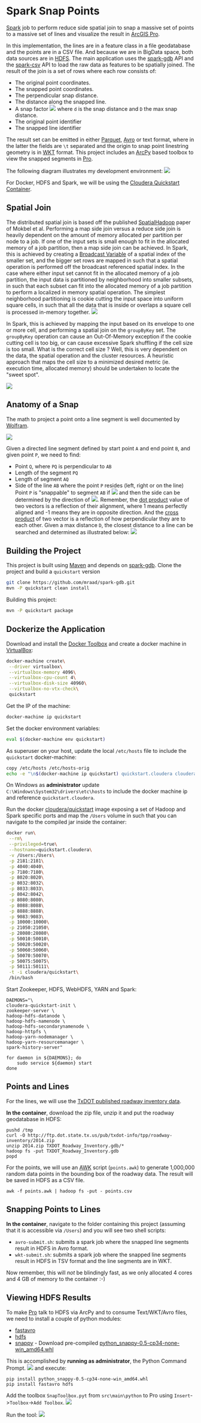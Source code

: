 # Spark Snap Points

[Spark](http://spark.apache.org/) job to perform reduce side spatial join to snap a massive set of points to a massive set of lines and visualize the result in [ArcGIS Pro](http://www.esri.com/en/software/arcgis-pro).

In this implementation, the lines are in a feature class in a file geodatabase and the points are in a CSV file. And because we are in BigData space, both data sources are in [HDFS](https://hadoop.apache.org/docs/r1.2.1/hdfs_design.html).
The main application uses the [spark-gdb](https://github.com/mraad/spark-gdb) API and the [spark-csv](https://github.com/databricks/spark-csv) API to load the raw data as features to be spatially joined.
The result of the join is a set of rows where each row consists of:
- The original point coordinates.
- The snapped point coordinates.
- The perpendicular snap distance.
- The distance along the snapped line.
- A snap factor ![](images/eqn1.png) where `d` is the snap distance and `D` the max snap distance. 
- The original point identifier
- The snapped line identifier

The result set can be emitted in either [Parquet](https://parquet.apache.org), [Avro](https://avro.apache.org) or text format, where in the latter the fields are `\t` separated and the origin to snap point linestring geometry is in [WKT](https://en.wikipedia.org/wiki/Well-known_text) format. This project includes an [ArcPy](http://help.arcgis.com/en/arcgisdesktop/10.0/help/index.html#//000v000000v7000000.htm) based toolbox to view the snapped segments in [Pro](http://www.esri.com/en/software/arcgis-pro).

The following diagram illustrates my development environment:
![](images/DevEnv.png)

For Docker, HDFS and Spark, we will be using the [Cloudera Quickstart Container](http://www.cloudera.com/documentation/enterprise/5-6-x/topics/quickstart_docker_container.html). 

## Spatial Join

The distributed spatial join is based off the published [SpatialHadoop](http://www-users.cs.umn.edu/~mokbel/papers/icde15a.pdf) paper of Mokbel et al.
Performing a map side join versus a reduce side join is heavily dependent on the amount of memory allocated per partition per node to a job. 
If one of the input sets is small enough to fit in the allocated memory of a job partition, then a map side join can be achieved.
In Spark, this is achieved by creating a [Broadcast Variable](http://spark.apache.org/docs/latest/programming-guide.html#shared-variables) of a spatial index of the smaller set, and the bigger set rows
are mapped in such that a spatial operation is performed off the broadcast referenced spatial index.
In the case where either input set cannot fit in the allocated memory of a job partition, the input data is partitioned by neighborhood into
smaller subsets, in such that each subset can fit into the allocated memory of a job partition to perform a localized in memory spatial operation.
The simplest neighborhood partitioning is cookie cutting the input space into uniform square cells, in such that all the data that is inside or overlaps a square cell is processed in-memory together.
![](images/Partition.png)

In Spark, this is achieved by mapping the input based on its envelope to one or more cell, and performing a spatial join on the `groupByKey` set.
The `groupByKey` operation can cause an Out-Of-Memory exception if the cookie cutting cell is too big, or can cause excessive Spark shuffling if the cell size is too small.
What is the correct cell size ? Well, this is very dependent on the data, the spatial operation and the cluster resources.
A heuristic approach that maps the cell size to a minimized desired metric (ie. execution time, allocated memory) should be undertaken to locate the "sweet spot".

![](images/SweetSpot.png)

## Anatomy of a Snap

The math to project a point onto a line segment is well documented by [Wolfram](http://mathworld.wolfram.com/Point-LineDistance2-Dimensional.html).

![](images/PointOnSegment.png)

Given a directed line segment defined by start point `A` and end point `B`, and given point `P`, we need to find:
- Point `Q`, where `PQ` is perpendicular to `AB`
- Length of the segment `PQ`
- Length of segment `AQ`
- Side of the line `AB` where the point `P` resides (left, right or on the line)
Point `P` is "snappable" to segment `AB` if ![](images/eqn2.png) and then the side can be determined by the direction of ![](images/eqn3.png).
Remember, the [dot product](https://en.wikipedia.org/wiki/Dot_product) value of two vectors is a reflection of their alignment, where 1 means perfectly aligned and -1 means they are in opposite direction.
And the [cross product](https://en.wikipedia.org/wiki/Cross_product) of two vector is a reflection of how perpendicular they are to each other. 
Given a max distance `D`, the closest distance to a line can be searched and determined as illustrated below:
![](images/PointOnLine.png)

## Building the Project

This project is built using [Maven](https://maven.apache.org/) and depends on [spark-gdb](https://github.com/mraad/spark-gdb). Clone the project and build a `quickstart` version

```bash
git clone https://github.com/mraad/spark-gdb.git
mvn -P quickstart clean install
```

Building this project:

```bash
mvn -P quickstart package
```

## Dockerize the Application

Download and install the [Docker Toolbox](https://www.docker.com/products/docker-toolbox) and create a docker machine in [VirtualBox](https://www.virtualbox.org/wiki/Downloads):
```bash
docker-machine create\
 --driver virtualbox\
 --virtualbox-memory 4096\
 --virtualbox-cpu-count 4\
 --virtualbox-disk-size 40960\
 --virtualbox-no-vtx-check\
 quickstart
```

Get the IP of the machine:
```bash
docker-machine ip quickstart
```

Set the docker environment variables:
```bash
eval $(docker-machine env quickstart) 
```

As superuser on your host, update the local `/etc/hosts` file to include the `quickstart` docker-machine:
```bash
copy /etc/hosts /etc/hosts-orig
echo -e "\n$(docker-machine ip quickstart) quickstart.cloudera cloudera.quickstart quickstart cloudera qs" >> /etc/hosts
```

On Windows as **administrator** update `C:\Windows\System32\drivers\etc\hosts` to include the docker machine ip and reference `quickstart.cloudera`.

Run the docker [cloudera/quickstart](https://hub.docker.com/r/cloudera/quickstart/) image exposing a set of Hadoop and Spark specific ports and map the `/Users` volume in such that you can navigate to the compiled jar inside the container:
```bash
docker run\
 --rm\
 --privileged=true\
 --hostname=quickstart.cloudera\
 -v /Users:/Users\
 -p 2181:2181\
 -p 4040:4040\
 -p 7180:7180\
 -p 8020:8020\
 -p 8032:8032\
 -p 8033:8033\
 -p 8042:8042\
 -p 8080:8080\
 -p 8088:8088\
 -p 8888:8888\
 -p 9083:9083\
 -p 10000:10000\
 -p 21050:21050\
 -p 28080:28080\
 -p 50010:50010\
 -p 50020:50020\
 -p 50060:50060\
 -p 50070:50070\
 -p 50075:50075\
 -p 50111:50111\
 -t -i cloudera/quickstart\
 /bin/bash
```

Start Zookeeper, HDFS, WebHDFS, YARN and Spark:
```
DAEMONS="\
cloudera-quickstart-init \
zookeeper-server \
hadoop-hdfs-datanode \
hadoop-hdfs-namenode \
hadoop-hdfs-secondarynamenode \
hadoop-httpfs \
hadoop-yarn-nodemanager \
hadoop-yarn-resourcemanager \
spark-history-server"

for daemon in ${DAEMONS}; do
    sudo service ${daemon} start
done
```

## Points and Lines

For the lines, we will use the [TxDOT published roadway inventory data](http://www.txdot.gov/inside-txdot/division/transportation-planning/roadway-inventory.html).

**In the container**, download the zip file, unzip it and put the roadway geodatabase in HDFS:
```
pushd /tmp
curl -O http://ftp.dot.state.tx.us/pub/txdot-info/tpp/roadway-inventory/2014.zip
unzip 2014.zip TXDOT_Roadway_Inventory.gdb/*
hadoop fs -put TXDOT_Roadway_Inventory.gdb
popd
```

For the points, we will use an [AWK](http://www.gnu.org/software/gawk/manual/gawk.html) script (`points.awk`) to generate 1,000,000 random data points in the bounding box of the roadway data.
The result will be saved in HDFS as a CSV file.

```
awk -f points.awk | hadoop fs -put - points.csv
```

## Snapping Points to Lines

**In the container**, navigate to the folder containing this project (assuming that it is accessible via `/Users`) and you will see two shell scripts:
- `avro-submit.sh`: submits a spark job where the snapped line segments result in HDFS in Avro format.
- `wkt-submit.sh`: submits a spark job where the snapped line segments result in HDFS in TSV format and the line segments are in WKT.

Now remember, this will _not_ be blindingly fast, as we only allocated 4 cores and 4 GB of memory to the container :-)

## Viewing HDFS Results

To make [Pro](http://www.esri.com/en/software/arcgis-pro) talk to HDFS via ArcPy and to consume Text/WKT/Avro files, we need to install a couple of python modules:
- [fastavro](https://pypi.python.org/pypi/fastavro)
- [hdfs](https://pypi.python.org/pypi/hdfs/)
- [snappy](https://pypi.python.org/pypi/python-snappy) - Download pre-compiled [python_snappy-0.5-cp34-none-win_amd64.whl](http://www.lfd.uci.edu/~gohlke/pythonlibs/#python-snappy)

This is accomplished by **running as administrator**, the Python Command Prompt.
![](images/PythonCLI.png)
and execute:
```
pip install python_snappy-0.5-cp34-none-win_amd64.whl
pip install fastavro hdfs
```

Add the toolbox `SnapToolbox.pyt` from `src\main\python` to Pro using `Insert`->`Toolbox`->`Add Toolbox`.
![](images/AddToolbox.png)

Run the tool:
![](images/GeoProcessing.png)

